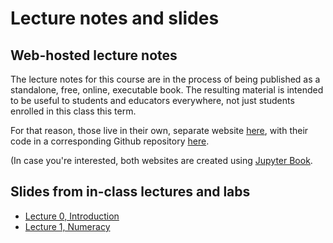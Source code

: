 # Lecture notes and slides
## Web-hosted lecture notes
The lecture notes for this course are in the process of being published as a standalone, free, online, executable book.  The resulting material is intended to be useful to students and educators everywhere, not just students enrolled in this class this term.

For that reason, those live in their own, separate website [here](https://spencerahill.github.io/stat-methods-book), with their code in a corresponding Github repository [here](https://github.com/spencerahill/stat-methods-book).

(In case you're interested, both websites are created using [Jupyter Book](https://jupyterbook.org/).

## Slides from in-class lectures and labs

- [Lecture 0, Introduction](../slides/lecture-slides/25f_lec00_intro.pptx)
- [Lecture 1, Numeracy](../slides/lecture-slides/25f_lec01_numeracy.pptx)
